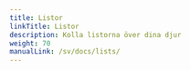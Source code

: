 ```yaml
---
title: Listor
linkTitle: Listor
description: Kolla listorna över dina djur
weight: 70
manualLink: /sv/docs/lists/
---
```

<script>
  window.location.href = "/sv/docs/lists/";
</script>

